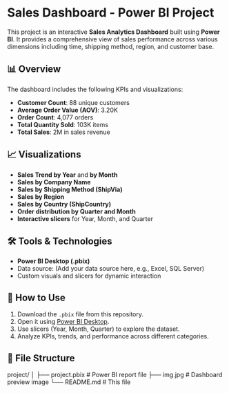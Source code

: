 # Sales Dashboard - Power BI Project

This project is an interactive **Sales Analytics Dashboard** built using **Power BI**. It provides a comprehensive view of sales performance across various dimensions including time, shipping method, region, and customer base.

## 📊 Overview

The dashboard includes the following KPIs and visualizations:

- **Customer Count**: 88 unique customers
- **Average Order Value (AOV)**: 3.20K
- **Order Count**: 4,077 orders
- **Total Quantity Sold**: 103K items
- **Total Sales**: 2M in sales revenue

## 📈 Visualizations

- **Sales Trend by Year** and **by Month**
- **Sales by Company Name**
- **Sales by Shipping Method (ShipVia)**
- **Sales by Region**
- **Sales by Country (ShipCountry)**
- **Order distribution by Quarter and Month**
- **Interactive slicers** for Year, Month, and Quarter

## 🛠️ Tools & Technologies

- **Power BI Desktop (.pbix)**
- Data source: (Add your data source here, e.g., Excel, SQL Server)
- Custom visuals and slicers for dynamic interaction

## 🚀 How to Use

1. Download the `.pbix` file from this repository.
2. Open it using [Power BI Desktop](https://powerbi.microsoft.com/desktop/).
3. Use slicers (Year, Month, Quarter) to explore the dataset.
4. Analyze KPIs, trends, and performance across different categories.

## 📁 File Structure
project/
│
├── project.pbix # Power BI report file
├── img.jpg # Dashboard preview image
└── README.md # This file
